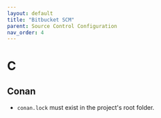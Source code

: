 ```yaml
---
layout: default
title: "Bitbucket SCM"
parent: Source Control Configuration
nav_order: 4
---
```


# C

## Conan

- `conan.lock` must exist in the project's root folder.
